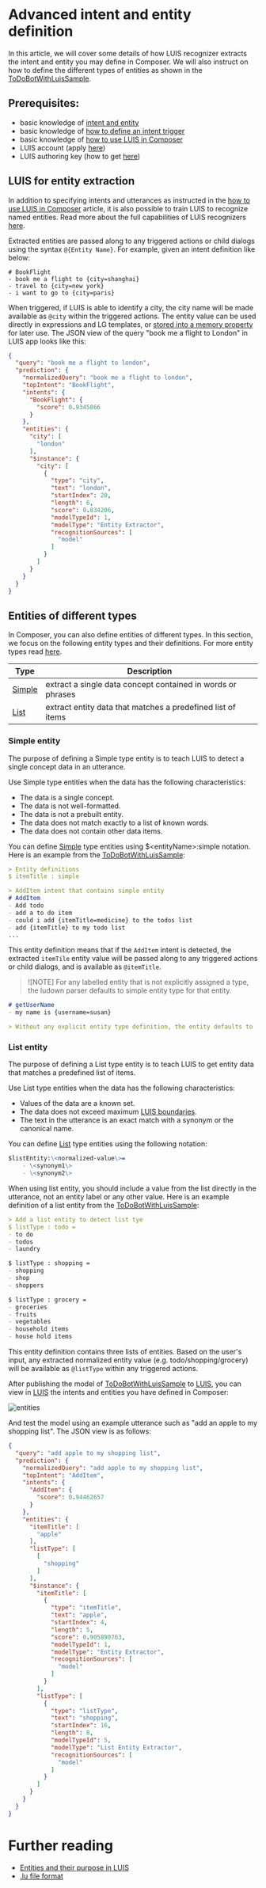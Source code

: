 # Advanced intent and entity definition 
In this article, we will cover some details of how LUIS recognizer extracts the intent and entity you may define in Composer. We will also instruct on how to define the different types of entities as shown in the [ToDoBotWithLuisSample](https://github.com/microsoft/BotFramework-Composer/tree/master/Composer/packages/server/assets/projects/ToDoBotWithLuisSample). 

## Prerequisites: 
- basic knowledge of [intent and entity](concept-language-understanding.md#core-lu-concepts-in-composer) 
- basic knowledge of [how to define an intent trigger](howto-defining-triggers.md#intent)
- basic knowledge of [how to use LUIS in Composer](howto-using-LUIS.md)
- LUIS account (apply [here](https://www.luis.ai/home))
- LUIS authoring key (how to get [here](https://docs.microsoft.com/en-us/azure/cognitive-services/luis/luis-concept-keys?tabs=V2#programmatic-key))

## LUIS for entity extraction
In addition to specifying intents and utterances as instructed in the [how to use LUIS in Composer](howto-using-LUIS.md) article, it is also possible to train LUIS to recognize named entities. Read more about the full capabilities of LUIS recognizers [here](https://github.com/microsoft/botbuilder-tools/blob/master/packages/Ludown/docs/lu-file-format.md).  

Extracted entities are passed along to any triggered actions or child dialogs using the syntax `@{Entity Name}`. For example, given an intent definition like below: 

```
# BookFlight
- book me a flight to {city=shanghai}
- travel to {city=new york}
- i want to go to {city=paris}
```

When triggered, if LUIS is able to identify a city, the city name will be made available as `@city` within the triggered actions. The entity value can be used directly in expressions and LG templates, or [stored into a memory property](concept-memory.md) for later use. The JSON view of the query "book me a flight to London" in LUIS app looks like this: 

```json
{
  "query": "book me a flight to london",
  "prediction": {
    "normalizedQuery": "book me a flight to london",
    "topIntent": "BookFlight",
    "intents": {
      "BookFlight": {
        "score": 0.9345866
      }
    },
    "entities": {
      "city": [
        "london"
      ],
      "$instance": {
        "city": [
          {
            "type": "city",
            "text": "london",
            "startIndex": 20,
            "length": 6,
            "score": 0.834206,
            "modelTypeId": 1,
            "modelType": "Entity Extractor",
            "recognitionSources": [
              "model"
            ]
          }
        ]
      }
    }
  }
}
```

## Entities of different types
In Composer, you can also define entities of different types. In this section, we focus on the following entity types and their definitions. For more entity types read [here](https://github.com/microsoft/botbuilder-tools/blob/master/packages/Ludown/docs/lu-file-format.md). 

| Type    | Description                                  | 
| ---------- | --------------------------------------------- | 
| [Simple](https://docs.microsoft.com/en-us/azure/cognitive-services/luis/luis-quickstart-primary-and-secondary-data) | extract a single data concept contained in words or phrases | 
| [List](https://docs.microsoft.com/en-us/azure/cognitive-services/luis/luis-quickstart-intent-and-list-entity) | extract entity data that matches a predefined list of items  |

### Simple entity 
The purpose of defining a Simple type entity is to teach LUIS to detect a single concept data in an utterance. 

Use Simple type entities when the data has the following characteristics:
- The data is a single concept. 
- The data is not well-formatted. 
- The data is not a prebuilt entity. 
- The data does not match exactly to a list of known words.
- The data does not contain other data items. 

You can define [Simple]((https://docs.microsoft.com/en-us/azure/cognitive-services/luis/luis-quickstart-primary-and-secondary-data)) type entities using $\<entityName\>:simple notation. Here is an example from the [ToDoBotWithLuisSample](https://github.com/microsoft/BotFramework-Composer/tree/master/Composer/packages/server/assets/projects/ToDoBotWithLuisSample): 

```markdown
> Entity definitions 
$ itemTitle : simple

> AddItem intent that contains simple entity 
# AddItem
- Add todo
- add a to do item
- could i add {itemTitle=medicine} to the todos list
- add {itemTitle} to my todo list
...
```
This entity definition means that if the `AddItem` intent is detected, the extracted `itemTile` entity value will be passed along to any triggered actions or child dialogs, and is available as `@itemTitle`. 

>![NOTE]
> For any labelled entity that is not explicitly assigned a type, the ludown parser defaults to simple entity type for that entity.

```markdown
# getUserName 
- my name is {username=susan}

> Without any explicit entity type definition, the entity defaults to 'Simple' entity type. 
```

### List entity 
The purpose of defining a List type entity is to teach LUIS to get entity data that matches a predefined list of items. 

Use List type entities when the data has the following characteristics:
- Values of the data are a known set.
- The data does not exceed maximum [LUIS boundaries](https://docs.microsoft.com/en-us/azure/cognitive-services/luis/luis-boundaries).
- The text in the utterance is an exact match with a synonym or the canonical name.

You can define [List](https://docs.microsoft.com/en-us/azure/cognitive-services/luis/luis-quickstart-intent-and-list-entity) type entities using the following notation:

```markdown
$listEntity:\<normalized-value\>=
    - \<synonym1\>
    - \<synonym2\>
```

When using list entity, you should include a value from the list directly in the utterance, not an entity label or any other value. Here is an example definition of a list entity from the [ToDoBotWithLuisSample](https://github.com/microsoft/BotFramework-Composer/tree/master/Composer/packages/server/assets/projects/ToDoBotWithLuisSample): 

```markdown
> Add a list entity to detect list tye
$ listType : todo = 
- to do
- todos
- laundry 

$ listType : shopping = 
- shopping 
- shop
- shoppers

$ listType : grocery = 
- groceries
- fruits
- vegetables
- household items
- house hold items
```
This entity definition contains three lists of entities. Based on the user's input, any extracted normalized entity value (e.g. todo/shopping/grocery) will be available as `@listType` within any triggered actions. 

After publishing the model of [ToDoBotWithLuisSample](https://github.com/microsoft/BotFramework-Composer/tree/master/Composer/packages/server/assets/projects/ToDoBotWithLuisSample) to [LUIS](https://www.luis.ai/), you can view in [LUIS](https://www.luis.ai/) the intents and entities you have defined in Composer: 

![entities](./media/entities/entities.png)

And test the model using an example utterance such as "add an apple to my shopping list". The JSON view is as follows: 

```json
{
  "query": "add apple to my shopping list",
  "prediction": {
    "normalizedQuery": "add apple to my shopping list",
    "topIntent": "AddItem",
    "intents": {
      "AddItem": {
        "score": 0.94462657
      }
    },
    "entities": {
      "itemTitle": [
        "apple"
      ],
      "listType": [
        [
          "shopping"
        ]
      ],
      "$instance": {
        "itemTitle": [
          {
            "type": "itemTitle",
            "text": "apple",
            "startIndex": 4,
            "length": 5,
            "score": 0.905890763,
            "modelTypeId": 1,
            "modelType": "Entity Extractor",
            "recognitionSources": [
              "model"
            ]
          }
        ],
        "listType": [
          {
            "type": "listType",
            "text": "shopping",
            "startIndex": 16,
            "length": 8,
            "modelTypeId": 5,
            "modelType": "List Entity Extractor",
            "recognitionSources": [
              "model"
            ]
          }
        ]
      }
    }
  }
}

```

# Further reading
- [Entities and their purpose in LUIS](https://docs.microsoft.com/en-us/azure/cognitive-services/luis/luis-concept-entity-types)
- [.lu file format](https://github.com/microsoft/botbuilder-tools/blob/master/packages/Ludown/docs/lu-file-format.md)

